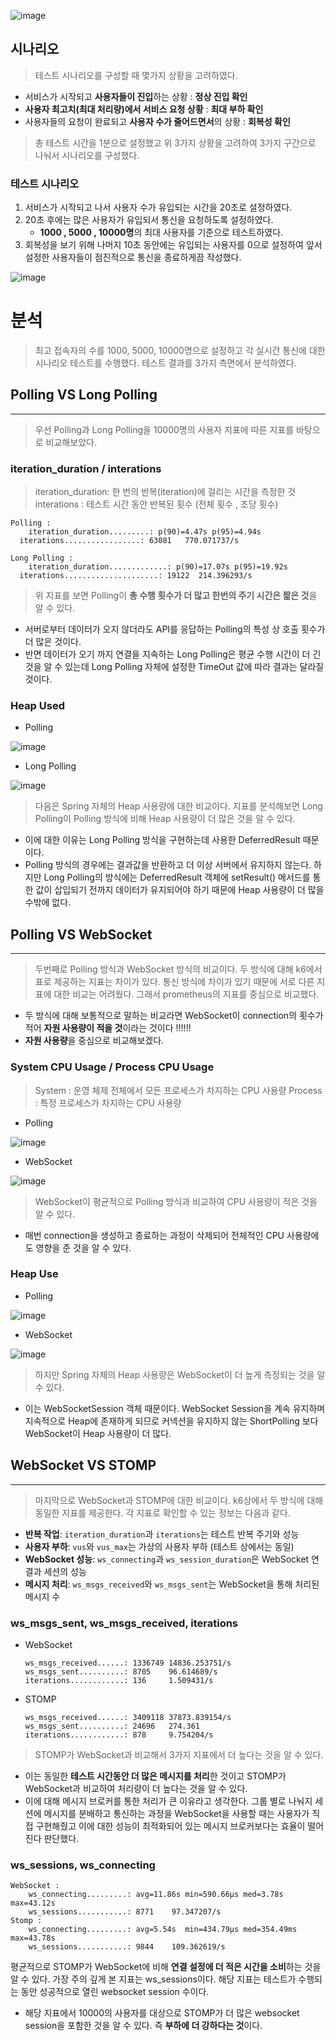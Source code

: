 ![image](https://github.com/jinjoo-lab/Real-Time-Communication-Test/assets/84346055/4251618a-2eb9-491f-974c-66deba267104)

## 시나리오

> 테스트 시나리오를 구성할 때 몇가지 상황을 고려하였다.
>
- 서비스가 시작되고 **사용자들이 진입**하는 상황 : **정상 진입 확인**
- **사용자 최고치(최대 처리량)에서 서비스 요청 상황** : **최대 부하 확인**
- 사용자들의 요청이 완료되고 **사용자 수가 줄어드면서**의 상황 : **회복성 확인**

> 총 테스트 시간을 1분으로 설정했고 위 3가지 상황을 고려하여 3가지 구간으로 나눠서 시나리오를 구성했다.
>

### 테스트 시나리오

1. 서비스가 시작되고 나서 사용자 수가 유입되는 시간을 20초로 설정하였다.
2. 20초 후에는 많은 사용자가 유입되서 통신을 요청하도록 설정하였다.
    - **1000 , 5000 , 10000명**의 최대 사용자를 기준으로 테스트하였다.
3. 회복성을 보기 위해 나머지 10초 동안에는 유입되는 사용자를 0으로 설정하여 앞서 설정한 사용자들이 점진적으로 통신을 종료하게끔 작성했다.

![image](https://github.com/jinjoo-lab/Real-Time-Communication-Test/assets/84346055/d2ac1dd5-baf8-4c84-868b-be4c1754d49e)
# 분석

> 최고 접속자의 수를 1000, 5000, 10000명으로 설정하고 각 실시간 통신에 대한 시나리오 테스트를 수행했다. 테스트 결과를 3가지 측면에서 분석하였다.
>

## Polling VS Long Polling

---

> 우선 Polling과 Long Polling을 10000명의 사용자 지표에 따른 지표를 바탕으로 비교해보았다.
>

### iteration_duration / interations

> iteration_duration: 한 번의 반복(iteration)에 걸리는 시간을 측정한 것
interations : 테스트 시간 동안 반복된 횟수 (전체 횟수 , 초당 횟수)
>

```
Polling : 
	iteration_duration.........: p(90)=4.47s p(95)=4.94s
  iterations.................: 63081   770.071737/s

Long Polling : 
	iteration_duration.............: p(90)=17.07s p(95)=19.92s  
  iterations.....................: 19122  214.396293/s
```

> 위 지표를 보면 Polling이 **총 수행 횟수가 더 많고 한번의 주기 시간은 짧은 것**을 알 수 있다.
>
- 서버로부터 데이터가 오지 않더라도 API를 응답하는 Polling의 특성 상 호출 횟수가 더 많은 것이다.
- 반면 데이터가 오기 까지 연결을 지속하는 Long Polling은 평균 수행 시간이 더 긴 것을 알 수 있는데 Long Polling 자체에 설정한 TimeOut 값에 따라 결과는 달라질 것이다.

### Heap Used

- Polling

![image](https://github.com/jinjoo-lab/Real-Time-Communication-Test/assets/84346055/54bab203-23f9-4a3c-8728-25e24d1fbd71)

- Long Polling

![image](https://github.com/jinjoo-lab/Real-Time-Communication-Test/assets/84346055/10f48633-bfbe-41a2-be97-23b7f001c6e5)

> 다음은 Spring 자체의 Heap 사용량에 대한 비교이다. 지표를 분석해보면 Long Polling이 Polling 방식에 비해 Heap 사용량이 더 많은 것을 알 수 있다.
>
- 이에 대한 이유는 Long Polling 방식을 구현하는데 사용한 DeferredResult 때문이다.
- Polling 방식의 경우에는 결과값을 반환하고 더 이상 서버에서 유지하지 않는다. 하지만 Long Polling의 방식에는 DeferredResult 객체에 setResult() 메서드를 통한 값이 삽입되기 전까지 데이터가 유지되어야 하기 때문에 Heap 사용량이 더 많을 수밖에 없다.

## Polling VS WebSocket

---

> 두번째로 Polling 방식과 WebSocket 방식의 비교이다. 두 방식에 대해 k6에서 표로 제공하는 지표는 차이가 있다. 통신 방식에 차이가 있기 때문에 서로 다른 지표에 대한 비교는 어려웠다. 그래서 prometheus의 지표를 중심으로 비교했다.
>
- 두 방식에 대해 보통적으로 말하는 비교라면 WebSocket이 connection의 횟수가 적어 **자원 사용량이 적을 것**이라는 것이다 !!!!!!
- **자원 사용량**을 중심으로 비교해보겠다.

### System CPU Usage / Process CPU Usage

> System : 운영 체제 전체에서 모든 프로세스가 차지하는 CPU 사용량
Process : 특정 프로세스가 차지하는 CPU 사용량
>
- Polling

![image](https://github.com/jinjoo-lab/Real-Time-Communication-Test/assets/84346055/bd0fd9a6-0d5b-4730-9b65-a87c270243df)

- WebSocket

![image](https://github.com/jinjoo-lab/Real-Time-Communication-Test/assets/84346055/6a79d26a-05cd-4155-952f-33beb1353557)

> WebSocket이 평균적으로 Polling 방식과 비교하여 CPU 사용량이 적은 것을 알 수 있다.
>
- 매번 connection을 생성하고 종료하는 과정이 삭제되어 전체적인 CPU 사용량에도 영향을 준 것을 알 수 있다.

### Heap Use

- Polling

![image](https://github.com/jinjoo-lab/Real-Time-Communication-Test/assets/84346055/9c8c6358-823a-4280-8d05-7ac16751b76c)

- WebSocket

![image](https://github.com/jinjoo-lab/Real-Time-Communication-Test/assets/84346055/d1fba1a9-73b1-4b7b-9d35-00bad6ddfcf2)

> 하지만 Spring 자체의 Heap 사용량은 WebSocket이 더 높게 측정되는 것을 알 수 있다.
>
- 이는 WebSocketSession 객체 때문이다. WebSocket Session을 계속 유지하며 지속적으로 Heap에 존재하게 되므로 커넥션을 유지하지 않는 ShortPolling 보다 WebSocket이 Heap 사용량이 더 많다.

## WebSocket VS STOMP

---

> 마지막으로 WebSocket과 STOMP에 대한 비교이다. k6상에서 두 방식에 대해 동일한 지표를 제공한다. 각 지표로 확인할 수 있는 정보는 다음과 같다.
>
- **반복 작업**: `iteration_duration`과 `iterations`는 테스트 반복 주기와 성능
- **사용자 부하**: `vus`와 `vus_max`는 가상의 사용자 부하 (테스트 상에서는 동일)
- **WebSocket 성능**: `ws_connecting`과 `ws_session_duration`은 WebSocket 연결과 세션의 성능
- **메시지 처리**: `ws_msgs_received`와 `ws_msgs_sent`는 WebSocket을 통해 처리된 메시지 수

### ws_msgs_sent, ws_msgs_received, iterations

- WebSocket

    ```
    ws_msgs_received......: 1336749 14836.253751/s
    ws_msgs_sent..........: 8705    96.614689/s
    iterations............: 136     1.509431/s
    ```

- STOMP

    ```
    ws_msgs_received......: 3409118 37873.839154/s
    ws_msgs_sent..........: 24696   274.361
    iterations............: 878     9.754204/s
    ```


> STOMP가 WebSocket과 비교해서 3가지 지표에서 더 높다는 것을 알 수 있다.
>
- 이는 동일한 **테스트 시간동안 더 많은 메시지를 처리**한 것이고 STOMP가 WebSocket과 비교하여 처리량이 더 높다는 것을 알 수 있다.
- 이에 대해 메시지 브로커를 통한 처리가 큰 이유라고 생각한다. 그룹 별로 나눠지 세션에 메시지를 분배하고 통신하는 과정을 WebSocket을 사용할 때는 사용자가 직접 구현해줬고 이에 대한 성능이 최적화되어 있는 메시지 브로커보다는 효율이 떨어진다 판단했다.

### ws_sessions, ws_connecting

```
WebSocket :
	ws_connecting.........: avg=11.86s min=590.66µs med=3.78s  max=43.12s
	ws_sessions...........: 8771    97.347207/s
Stomp : 
	ws_connecting.........: avg=5.54s  min=434.79µs med=354.49ms max=43.78s
	ws_sessions...........: 9844    109.362619/s
```

> 
평균적으로 STOMP가 WebSocket에 비해 **연결 설정에 더 적은 시간을 소비**하는 것을 알 수 있다.
가장 주의 깊게 본 지표는 ws_sessions이다. 해당 지표는 테스트가 수행되는 동안 성공적으로 열린 websocket session 수이다.
>
- 해당 지표에서 10000의 사용자를 대상으로 STOMP가 더 많은 websocket session을 포함한 것을 알 수 있다. 즉 **부하에 더 강하다는 것**이다.
